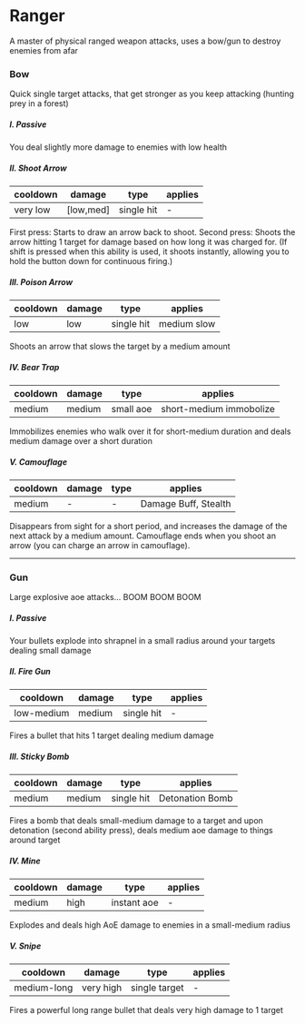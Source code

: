 # Ranger
A master of physical ranged weapon attacks, uses a bow/gun to destroy enemies from afar

### Bow
Quick single target attacks, that get stronger as you keep attacking (hunting prey in a forest)


##### I. Passive
You deal slightly more damage to enemies with low health


##### II. Shoot Arrow
cooldown | damage | type | applies
--- | --- | --- | ---
very low | [low,med] | single hit | -

First press: Starts to draw an arrow back to shoot.
Second press: Shoots the arrow hitting 1 target for damage based on how long it was charged for.
(If shift is pressed when this ability is used, it shoots instantly, allowing you to hold the button down for continuous firing.)


##### III. Poison Arrow
cooldown | damage | type | applies
--- | --- | --- | ---
low | low | single hit | medium slow

Shoots an arrow that slows the target by a medium amount


##### IV. Bear Trap
cooldown | damage | type | applies
--- | --- | --- | ---
medium | medium | small aoe | short-medium immobolize

Immobilizes enemies who walk over it for short-medium duration and deals medium damage over a short duration


##### V. Camouflage
cooldown | damage | type | applies
--- | --- | --- | ---
medium | - | - | Damage Buff, Stealth

Disappears from sight for a short period, and increases the damage of the next attack by a medium amount. Camouflage ends when you shoot an arrow (you can charge an arrow in camouflage).


---

### Gun
Large explosive aoe attacks… BOOM BOOM BOOM


##### I. Passive
Your bullets explode into shrapnel in a small radius around your targets dealing small damage


##### II. Fire Gun
cooldown | damage | type | applies
--- | --- | --- | ---
low-medium | medium | single hit | -

Fires a bullet that hits 1 target dealing medium damage


##### III. Sticky Bomb
cooldown | damage | type | applies
--- | --- | --- | ---
medium | medium | single hit | Detonation Bomb

Fires a bomb that deals small-medium damage to a target and upon detonation (second ability press), deals medium aoe damage to things around target


##### IV. Mine
cooldown | damage | type | applies
--- | --- | --- | ---
medium | high | instant aoe | -

Explodes and deals high AoE damage to enemies in a small-medium radius


##### V. Snipe
cooldown | damage | type | applies
--- | --- | --- | ---
medium-long | very high | single target | -

Fires a powerful long range bullet that deals very high damage to 1 target

